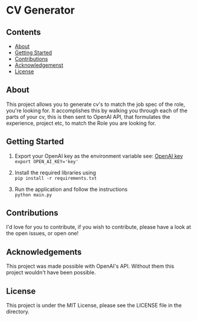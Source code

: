 # CV Generator
## Contents

- [About](#about)
- [Getting Started](#getting-started)
- [Contributions](#contributions)
- [Acknowledgemenst](#acknowledgements)
- [License](#license)


## About

This project allows you to generate cv's to match the job spec of the role, you're looking for. It accomplishes this by walking you through each of the parts of your cv, this is then sent to OpenAI API, that formulates the experience, project etc, to match the Role you are looking for.

## Getting Started

1. Export your OpenAI key as the environment variable see: [OpenAI key](https://help.openai.com/en/articles/4936850-where-do-i-find-my-api-key) \
```export OPEN_AI_KEY='key'```

2. Install the required libraries using \
```pip install -r requirements.txt```

3. Run the application and follow the instructions \
```python main.py```

## Contributions

I'd love for you to contribute, if you wish to contribute, please have a look at the open issues, or open one!

## Acknowledgements

This project was made possible with OpenAI's API. Without them this project wouldn't have been possible.

## License

This project is under the MIT License, please see the LICENSE file in the directory.
